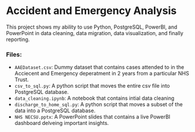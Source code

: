 # Accident and Emergency Analysis

This project shows my ability to use Python, PostgreSQL, PowerBI, and PowerPoint in data cleaning, data migration, data visualization, and finally reporting.


### Files:
* `AAEDataset.csv`: Dummy dataset that contains cases attended to in the Acciecent and Emergency deperatment in 2 years from a particular NHS Trust.
*  `csv_to_sql.py`: A python script that moves the  entire csv file into PostgreSQL database.
*   `data_cleaning.ipynb`: A notebook that contains intial data cleaning
*   `discharge_to_home_sql.py`: A python script that moves a subset of the data into a PostgreSQL database.
*   `NHS NECSU.pptx`: A PowerPoint slides that contains a live PowerBI dashboard delveing important insights.
